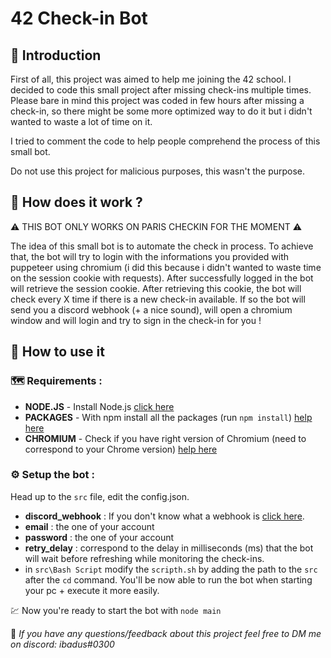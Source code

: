 # 42 Check-in Bot

## 💬 Introduction

First of all, this project was aimed to help me joining the 42 school. I decided to code this small project after missing check-ins multiple times. Please bare in mind this project was coded in few hours after missing a check-in, so there might be some more optimized way to do it but i didn't wanted to waste a lot of time on it.

I tried to comment the code to help people comprehend the process of this small bot.

Do not use this project for malicious purposes, this wasn't the purpose.


## 🤔 How does it work ? 

⚠️ THIS BOT ONLY WORKS ON PARIS CHECKIN FOR THE MOMENT ⚠️

The idea of this small bot is to automate the check in process. To achieve that, the bot will try to login with the informations you provided with puppeteer using chromium (i did this because i didn't wanted to waste time on the session cookie with requests). After successfully logged in the bot will retrieve the session cookie. After retrieving this cookie, the bot will check every X time if there is a new check-in available. If so the bot will send you a discord webhook (+ a nice sound), will open a chromium window and will login and try to sign in the check-in for you !

## 🔔 How to use it
### 🗺️ Requirements :
- **NODE.JS** - Install Node.js [click here](https://nodejs.org/en/download/)
- **PACKAGES** - With npm install all the packages (run `npm install`) [help here](https://stackoverflow.com/questions/8367031/how-do-i-install-package-json-dependencies-in-the-current-directory-using-npm)
- **CHROMIUM** - Check if you have right version of Chromium (need to correspond to your Chrome version) [help here](https://www.npmjs.com/package/puppeteer)
  
### ⚙️ Setup the bot :
Head up to the `src` file, edit the config.json.
- **discord_webhook** : If you don't know what a webhook is [click here](https://support.discord.com/hc/fr/articles/228383668-Utiliser-les-Webhooks).
-  **email** : the one of your account
-  **password** : the one of your account
-  **retry_delay** : correspond to the delay in milliseconds (ms) that the bot will wait before refreshing while monitoring the check-ins.
- in `src\Bash Script` modify the `scripth.sh` by adding the path to the `src` after the `cd` command. You'll be now able to run the bot when starting your pc + execute it more easily.

💹 Now you're ready to start the bot with `node main`

💌 *If you have any questions/feedback about this project feel free to DM me on discord: ibadus#0300*
